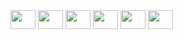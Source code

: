 
<img height="30" width="40" src="https://cdn.jsdelivr.net/gh/devicons/devicon@latest/icons/livewire/livewire-original.svg" />
<img height="30" width="40" src="https://cdn.jsdelivr.net/gh/devicons/devicon@latest/icons/laravel/laravel-original.svg" />
<img height="30" width="40" src="https://cdn.jsdelivr.net/gh/devicons/devicon@latest/icons/vuejs/vuejs-original.svg" />
<img height="30" width="40" src="https://cdn.jsdelivr.net/gh/devicons/devicon@latest/icons/docker/docker-original.svg" />
<img height="30" width="40" src="https://cdn.jsdelivr.net/gh/devicons/devicon@latest/icons/tailwindcss/tailwindcss-original.svg" />
<img height="30" width="40" src="https://cdn.jsdelivr.net/gh/devicons/devicon@latest/icons/bootstrap/bootstrap-original.svg" />
          
